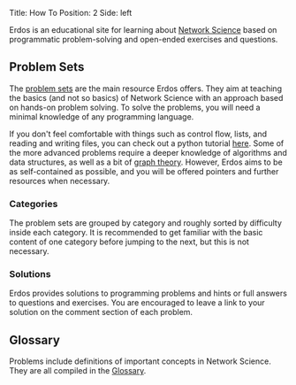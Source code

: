 Title: How To
Position: 2
Side: left

Erdos is an educational site for learning about
[Network Science](https://en.wikipedia.org/wiki/Network_science) based on
programmatic problem-solving and open-ended exercises and questions.

## Problem Sets

The [problem sets](categories.html) are the main resource Erdos offers. They aim at teaching
the basics (and not so basics) of Network Science with an approach based on
hands-on problem solving. To solve the problems, you will need a minimal
knowledge of any programming language.

If you don't feel comfortable with things such as control flow, lists, and
reading and writing files, you can check out a python tutorial
[here](https://docs.python.org/3/tutorial/). Some of the more advanced
problems require a deeper knowledge of algorithms and data structures, as
well as a bit of
[graph theory](https://en.wikipedia.org/wiki/Graph_theory). However, Erdos
aims to be as self-contained as possible, and you will be offered pointers
and further resources when necessary.

### Categories

The problem sets are grouped by category and roughly sorted by difficulty
inside each category. It is recommended to get familiar with the basic
content of one category before jumping to the next, but this is not
necessary.

### Solutions

Erdos provides solutions to programming problems and hints or full answers
to questions and exercises. You are encouraged to leave a link to your
solution on the comment section of each problem.

## Glossary

Problems include definitions of important concepts in Network Science. They
are all compiled in the [Glossary](/glossary.html).

